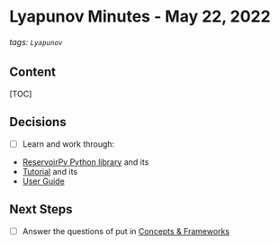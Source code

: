# Lyapunov Minutes - May 22, 2022

###### tags: `Lyapunov`

## Content
[TOC]

## Decisions
- [ ] Learn and work through:
* [ReservoirPy Python library](https://github.com/reservoirpy/reservoirpy) and its 
* [Tutorial](https://github.com/reservoirpy/reservoirpy/tree/master/tutorials) and its
* [User Guide](https://reservoirpy.readthedocs.io/en/latest/user_guide/index.html#user-guide)

## Next Steps
- [ ] Answer the questions of put in [Concepts & Frameworks](https://github.com/Non-Linear-Dynamics-Research-Group/Research_Lyapunov-Times-and-Lorenz-Limit/blob/main/Deconstructions/Concepts-and-Frameworks.md)


